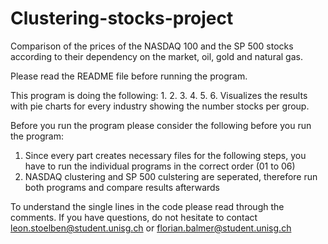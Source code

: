 # Clustering-stocks-project
Comparison of the prices of the NASDAQ 100 and the SP 500 stocks according to their dependency on the market, oil, gold and natural gas. 

Please read the README file before running the program.

This program is doing the following:
1.
2.
3.
4.
5.
6. Visualizes the results with pie charts for every industry showing the number stocks per group. 


Before you run the program please consider the following before you run the program:
1. Since every part creates necessary files for the following steps, you have to run the individual programs in the correct order (01 to 06)
2. NASDAQ clustering and SP 500 culstering are seperated, therefore run both programs and compare results afterwards

To understand the single lines in the code please read through the comments. If you have questions, do not hesitate to contact leon.stoelben@student.unisg.ch or florian.balmer@student.unisg.ch

